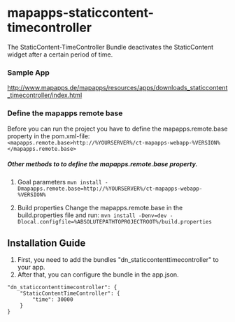 # mapapps-staticcontent-timecontroller

The StaticContent-TimeController Bundle deactivates the StaticContent widget after a certain period of time.

### Sample App ###
http://www.mapapps.de/mapapps/resources/apps/downloads_staticcontent_timecontroller/index.html

### Define the mapapps remote base
Before you can run the project you have to define the mapapps.remote.base property in the pom.xml-file:
`<mapapps.remote.base>http://%YOURSERVER%/ct-mapapps-webapp-%VERSION%</mapapps.remote.base>`

##### Other methods to to define the mapapps.remote.base property.
1. Goal parameters
`mvn install -Dmapapps.remote.base=http://%YOURSERVER%/ct-mapapps-webapp-%VERSION%`

2. Build properties
Change the mapapps.remote.base in the build.properties file and run:
`mvn install -Denv=dev -Dlocal.configfile=%ABSOLUTEPATHTOPROJECTROOT%/build.properties`

Installation Guide
------------------

1. First, you need to add the bundles "dn_staticcontenttimecontroller" to your app.
2. After that, you can configure the bundle in the app.json.

```
"dn_staticcontenttimecontroller": {
    "StaticContentTimeController": {
        "time": 30000
    }
}
```